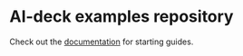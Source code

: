 # AI-deck examples repository

Check out the [documentation](https://www.bitcraze.io/documentation/repository/aideck-gap8-examples/master/)
for starting guides. 

